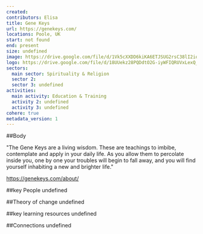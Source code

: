 ```yaml
---
created:
contributors: Elisa
title: Gene Keys
url: https://genekeys.com/ 
locations: Poole, UK
start: not found
end: present
size: undefined
image: https://drive.google.com/file/d/1Vk5cXXDD6kiKA6ETJSUG2rsC38lI2ioo/view?usp=drive_link
logo: https://drive.google.com/file/d/18UUekz28PQDdtO2G-iyWFIQRUVxLexQ_/view?usp=drive_link
sectors:
  main sector: Spirituality & Religion
  sector 2: 
  sector 3: undefined
activities: 
  main activity: Education & Training
  activity 2: undefined
  activity 3: undefined
cohere: true
metadata_version: 1
---
```



##Body

"The Gene Keys are a living wisdom. These are teachings to imbibe, contemplate and apply in your daily life. As you allow them to percolate inside you, one by one your troubles will begin to fall away, and you will find yourself inhabiting a new and brighter life."

https://genekeys.com/about/


##key People
undefined

##Theory of change
undefined

##key learning resources
undefined

##Connections
undefined

